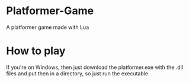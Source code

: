 # Platformer-Game
A platformer game made with Lua

# How to play
If you're on Windows, then just download the platformer.exe with the .dll files and put then in a directory, so just run the executable
